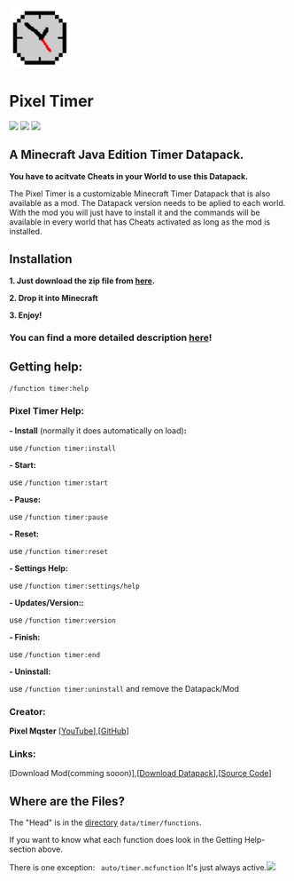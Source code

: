 <img src="https://raw.githubusercontent.com/Pixel-Master/Pixel-Timer/main/pack.png" width="110">

# Pixel Timer

[<img src="https://github.githubassets.com/images/modules/logos_page/GitHub-Mark.png" width="50">](https://github.com/pixel-master/pixel-timer)
[<img src="https://pixabay.com/get/g096390c9f60674cfa056db1162be78bfdc84e91560cc9ec77f4e2a628a4f44b843b5f0d19be4f9ec2ea6e115ce37c7e0301bf419dbb6bd7596830fe27ea2f51e5924ee69c67298005505423735b0db8d_1280.png" width="50">](https://github.com/Pixel-Master/Pixel-Timer/realeases)
[<img src="https://yt3.ggpht.com/584JjRp5QMuKbyduM_2k5RlXFqHJtQ0qLIPZpwbUjMJmgzZngHcam5JMuZQxyzGMV5ljwJRl0Q=s88-c-k-c0x00ffffff-no-rj" width="60">](https://www.youtube.com/PixelMasterMC)

## A Minecraft Java Edition Timer Datapack.
**You have to acitvate Cheats in your World to use this Datapack.**

The Pixel Timer is a customizable Minecraft Timer Datapack that is also available as a mod.
The Datapack version needs to be aplied to each world.
With the mod you will just have to install it and the commands will be available in every world that has Cheats activated as long as the mod is installed.

## Installation

**1. Just download the zip file from [here](https://github.com/Pixel-Master/Pixel-Timer/).**

**2. Drop it into Minecraft**

**3. Enjoy!**
 
### You can find a more detailed description [here](https://github.com/Pixel-Master/Pixel-Timer/tree/main/Install.md)!
 
## Getting help:
`/function timer:help`
###    Pixel Timer Help: 

**- Install**  (normally it does automatically on load)**:**

 use `/function timer:install`
 
**- Start:**

 use `/function timer:start`
 
**- Pause:**

 use `/function timer:pause`
 
**- Reset:**
 
 use `/function timer:reset`
 
**- Settings Help:**

 use `/function timer:settings/help`
 
**- Updates/Version::**
 
 use `/function timer:version`
 
 
**- Finish:**

 use `/function timer:end`
 
**- Uninstall:**

 use `/function timer:uninstall` and remove the Datapack/Mod
 
### Creator:

 **Pixel Mqster** [[YouTube](YouTube.com/PixelMqsterMC)],[[GitHub](https://github.com/Pixel-Master)]
 
### Links:

 [Download Mod(comming sooon)],[[Download Datapack](https://github.com/Pixel-Master/Pixel-Timer/archive/refs/heads/main.zip)],[[Source Code](https://github.com/Pixel-Master/Pixel-Timer)]
##  Where are the Files?
The "Head" is in the [directory](https://github.com/Pixel-Master/Pixel-Timer/tree/main/data/timer/functions) `data/timer/functions`.

If you want to know what each function does look in the Getting Help-section above.

There is one exception: ` auto/timer.mcfunction` It's just always active.![](![]())
